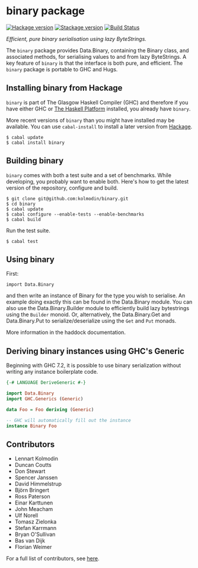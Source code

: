 # binary package #

[![Hackage version](https://img.shields.io/hackage/v/binary.svg?label=Hackage)](https://hackage.haskell.org/package/binary) [![Stackage version](https://www.stackage.org/package/binary/badge/lts?label=Stackage)](https://www.stackage.org/package/binary) [![Build Status](https://api.travis-ci.org/kolmodin/binary.png?branch=master)](http://travis-ci.org/kolmodin/binary)

*Efficient, pure binary serialisation using lazy ByteStrings.*

The ``binary`` package provides Data.Binary, containing the Binary class,
and associated methods, for serialising values to and from lazy
ByteStrings. 
A key feature of ``binary`` is that the interface is both pure, and efficient.
The ``binary`` package is portable to GHC and Hugs.

## Installing binary from Hackage ##

``binary`` is part of The Glasgow Haskell Compiler (GHC) and therefore if you
have either GHC or [The Haskell Platform](http://www.haskell.org/platform/)
installed, you already have ``binary``.

More recent versions of ``binary`` than you might have installed may be
available. You can use ``cabal-install`` to install a later version from
[Hackage](http://hackage.haskell.org/package/binary).

    $ cabal update
    $ cabal install binary

## Building binary ##

``binary`` comes with both a test suite and a set of benchmarks.
While developing, you probably want to enable both.
Here's how to get the latest version of the repository, configure and build.

    $ git clone git@github.com:kolmodin/binary.git
    $ cd binary
    $ cabal update
    $ cabal configure --enable-tests --enable-benchmarks
    $ cabal build

Run the test suite.

    $ cabal test

## Using binary ##

First:

    import Data.Binary

and then write an instance of Binary for the type you wish to serialise.
An example doing exactly this can be found in the Data.Binary module.
You can also use the Data.Binary.Builder module to efficiently build
lazy bytestrings using the ``Builder`` monoid. Or, alternatively, the
Data.Binary.Get and Data.Binary.Put to serialize/deserialize using
the ``Get`` and ``Put`` monads.

More information in the haddock documentation.

## Deriving binary instances using GHC's Generic ##

Beginning with GHC 7.2, it is possible to use binary serialization without
writing any instance boilerplate code.

```haskell
{-# LANGUAGE DeriveGeneric #-}

import Data.Binary
import GHC.Generics (Generic)

data Foo = Foo deriving (Generic)

-- GHC will automatically fill out the instance
instance Binary Foo
```

## Contributors ##

* Lennart Kolmodin
* Duncan Coutts
* Don Stewart
* Spencer Janssen
* David Himmelstrup
* Björn Bringert
* Ross Paterson
* Einar Karttunen
* John Meacham
* Ulf Norell
* Tomasz Zielonka
* Stefan Karrmann
* Bryan O'Sullivan
* Bas van Dijk
* Florian Weimer

For a full list of contributors, see
[here](https://github.com/kolmodin/binary/graphs/contributors).
